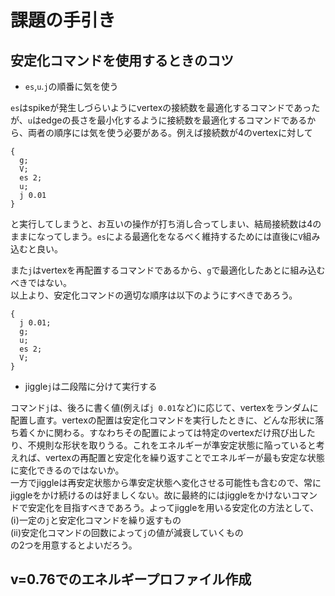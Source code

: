 # 課題の手引き
## 安定化コマンドを使用するときのコツ
- `es`,`u`.`j`の順番に気を使う

`es`はspikeが発生しづらいようにvertexの接続数を最適化するコマンドであったが、`u`はedgeの長さを最小化するように接続数を最適化するコマンドであるから、両者の順序には気を使う必要がある。例えば接続数が4のvertexに対して
```
{
  g;
  V;
  es 2;
  u;
  j 0.01
}
```
と実行してしまうと、お互いの操作が打ち消し合ってしまい、結局接続数は4のままになってしまう。`es`による最適化をなるべく維持するためには直後に`V`組み込むと良い。

また`j`はvertexを再配置するコマンドであるから、`g`で最適化したあとに組み込むべきではない。   
以上より、安定化コマンドの適切な順序は以下のようにすべきであろう。
```
{
  j 0.01;
  g;
  u;
  es 2;
  V;
}
```

- jiggle`j`は二段階に分けて実行する  

コマンド`j`は、後ろに書く値(例えば`j 0.01`など)に応じて、vertexをランダムに配置し直す。vertexの配置は安定化コマンドを実行したときに、どんな形状に落ち着くかに関わる。すなわちその配置によっては特定のvertexだけ飛び出したり、不規則な形状を取りうる。これをエネルギーが準安定状態に陥っていると考えれば、vertexの再配置と安定化を繰り返すことでエネルギーが最も安定な状態に変化できるのではないか。   
一方でjiggleは再安定状態から準安定状態へ変化させる可能性も含むので、常にjiggleをかけ続けるのは好ましくない。故に最終的にはjiggleをかけないコマンドで安定化を目指すべきであろう。よってjiggleを用いる安定化の方法として、   
 (ⅰ)一定の`j`と安定化コマンドを繰り返すもの      
 (ⅱ)安定化コマンドの回数によって`j`の値が減衰していくもの   
の2つを用意するとよいだろう。
  
## v=0.76でのエネルギープロファイル作成
